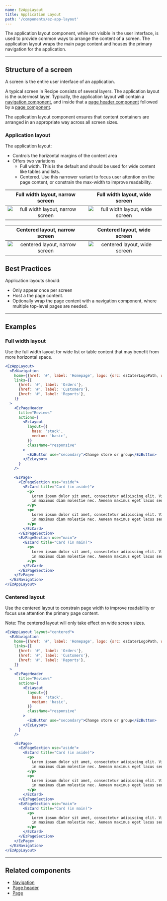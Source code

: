 ```yaml
---
name: EzAppLayout
title: Application Layout
path: '/components/ez-app-layout'
---
```


The application layout component, while not visible in the user interface, is used to provide common ways to arrange the content of a screen. The application layout wraps the main page content and houses the primary navigation for the application.

---

## Structure of a screen

A screen is the entire user interface of an application.

A typical screen in Recipe consists of several layers. The application layout is the outermost layer. Typically, the application layout will contain a [navigation component](/components/ez-navigation), and inside that a [page header component](/components/ez-page-header) followed by a [page component](/components/ez-page).

The application layout component ensures that content containers are arranged in an appropriate way across all screen sizes.

### Application layout

The application layout:

- Controls the horizontal margins of the content area
- Offers two variations
  - Full width. This is the default and should be used for wide content like tables and lists.
  - Centered. Use this narrower variant to focus user attention on the page content, or constrain the max-width to improve readability.

|                 Full width layout, narrow screen                  |                Full width layout, wide screen                 |
| :---------------------------------------------------------------: | :-----------------------------------------------------------: |
| ![full width layout, narrow screen](../../images/full-narrow.png) | ![full width layout, wide screen](../../images/full-wide.png) |

|                   Centered layout, narrow screen                    |                  Centered layout, wide screen                   |
| :-----------------------------------------------------------------: | :-------------------------------------------------------------: |
| ![centered layout, narrow screen](../../images/centered-narrow.png) | ![centered layout, wide screen](../../images/centered-wide.png) |

## Best Practices

Application layouts should:

- Only appear once per screen
- Host a the page content.
- Optionally wrap the page content with a navigation component, where multiple top-level pages are needed.

---

## Examples

### Full width layout

Use the full width layout for wide list or table content that may benefit from more horizontal space.

```jsx
<EzAppLayout>
  <EzNavigation
    home={{href: '#', label: 'Homepage', logo: {src: ezCaterLogoPath, width: 100}}}
    links={[
      {href: '#', label: 'Orders'},
      {href: '#', label: 'Customers'},
      {href: '#', label: 'Reports'},
    ]}
  >
    <EzPageHeader
      title="Reviews"
      actions={
        <EzLayout
          layout={{
            base: 'stack',
            medium: 'basic',
          }}
          className="responsive"
        >
          <EzButton use="secondary">Change store or group</EzButton>
        </EzLayout>
      }
    />

    <EzPage>
      <EzPageSection use="aside">
        <EzCard title="Card (in aside)">
          <p>
            Lorem ipsum dolor sit amet, consectetur adipiscing elit. Vivamus ultrices finibus purus,
            in maximus diam molestie nec. Aenean maximus eget lacus sed lobortis.
          </p>
          <p>
            Lorem ipsum dolor sit amet, consectetur adipiscing elit. Vivamus ultrices finibus purus,
            in maximus diam molestie nec. Aenean maximus eget lacus sed lobortis.
          </p>
        </EzCard>
      </EzPageSection>
      <EzPageSection use="main">
        <EzCard title="Card (in main)">
          <p>
            Lorem ipsum dolor sit amet, consectetur adipiscing elit. Vivamus ultrices finibus purus,
            in maximus diam molestie nec. Aenean maximus eget lacus sed lobortis.
          </p>
        </EzCard>
      </EzPageSection>
    </EzPage>
  </EzNavigation>
</EzAppLayout>
```

### Centered layout

Use the centered layout to constrain page width to improve readability or focus use attention the primary page content.

Note: The centered layout will only take effect on wide screen sizes.

```jsx
<EzAppLayout layout="centered">
  <EzNavigation
    home={{href: '#', label: 'Homepage', logo: {src: ezCaterLogoPath, width: 100}}}
    links={[
      {href: '#', label: 'Orders'},
      {href: '#', label: 'Customers'},
      {href: '#', label: 'Reports'},
    ]}
  >
    <EzPageHeader
      title="Reviews"
      actions={
        <EzLayout
          layout={{
            base: 'stack',
            medium: 'basic',
          }}
          className="responsive"
        >
          <EzButton use="secondary">Change store or group</EzButton>
        </EzLayout>
      }
    />

    <EzPage>
      <EzPageSection use="aside">
        <EzCard title="Card (in aside)">
          <p>
            Lorem ipsum dolor sit amet, consectetur adipiscing elit. Vivamus ultrices finibus purus,
            in maximus diam molestie nec. Aenean maximus eget lacus sed lobortis.
          </p>
          <p>
            Lorem ipsum dolor sit amet, consectetur adipiscing elit. Vivamus ultrices finibus purus,
            in maximus diam molestie nec. Aenean maximus eget lacus sed lobortis.
          </p>
        </EzCard>
      </EzPageSection>
      <EzPageSection use="main">
        <EzCard title="Card (in main)">
          <p>
            Lorem ipsum dolor sit amet, consectetur adipiscing elit. Vivamus ultrices finibus purus,
            in maximus diam molestie nec. Aenean maximus eget lacus sed lobortis.
          </p>
        </EzCard>
      </EzPageSection>
    </EzPage>
  </EzNavigation>
</EzAppLayout>
```

---

## Related components

- [Navigation](/components/ez-navigation)
- [Page header](/components/ez-page-header)
- [Page](/components/ez-page)
